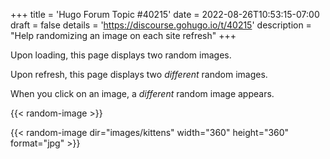 +++
title = 'Hugo Forum Topic #40215'
date = 2022-08-26T10:53:15-07:00
draft = false
details = 'https://discourse.gohugo.io/t/40215'
description = "Help randomizing an image on each site refresh"
+++

Upon loading, this page displays two random images.

Upon refresh, this page displays two _different_ random images.

When you click on an image, a _different_ random image appears.

{{< random-image >}}

{{< random-image dir="images/kittens" width="360" height="360" format="jpg" >}}
